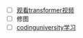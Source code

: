 - [ ] [观看transformer视频](https://www.bilibili.com/video/BV1XH4y1T76e/?spm_id_from=333.788.top_right_bar_window_default_collection.content.click&vd_source=8c92169d4c84c919150f319298bb23db)
- [ ] 修图
- [ ] [codinguniversity学习](https://github.com/jwasham/coding-interview-university/blob/main/translations/README-cn.md#%E4%B8%BA%E4%BD%95%E8%A6%81%E7%94%A8%E5%88%B0%E5%AE%83)